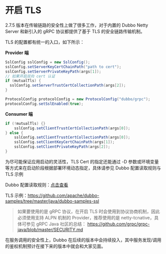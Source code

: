 # 开启 TLS

2.7.5 版本在传输链路的安全性上做了很多工作，对于内置的 Dubbo Netty Server 和新引入的 gRPC 协议都提供了基于 TLS 的安全链路传输机制。

TLS 的配置都有统一的入口，如下所示：

**Provider 端**

```java
SslConfig sslConfig = new SslConfig();
sslConfig.setServerKeyCertChainPath("path to cert");
sslConfig.setServerPrivateKeyPath(args[1]);
// 如果开启双向 cert 认证
if (mutualTls) {
  sslConfig.setServerTrustCertCollectionPath(args[2]);
}

ProtocolConfig protocolConfig = new ProtocolConfig("dubbo/grpc");
protocolConfig.setSslEnabled(true);
```



**Consumer 端**

```java
if (!mutualTls) {}
    sslConfig.setClientTrustCertCollectionPath(args[0]);
} else {
    sslConfig.setClientTrustCertCollectionPath(args[0]);
    sslConfig.setClientKeyCertChainPath(args[1]);
    sslConfig.setClientPrivateKeyPath(args[2]);
}
```

为尽可能保证应用启动的灵活性，TLS Cert 的指定还能通过 -D 参数或环境变量等方式来在启动阶段根据部署环境动态指定，具体请参见 Dubbo 配置读取规则与 TLS 示例

Dubbo 配置读取规则：[点击查看](../configuration/configuration-load-process.md)

TLS 示例：https://github.com/apache/dubbo-samples/tree/master/java/dubbo-samples-ssl

> 如果要使用的是 gRPC 协议，在开启 TLS 时会使用到协议协商机制，因此必须使用支持 ALPN 机制的 Provider，推荐使用的是 netty-tcnative，具体可参见 gRPC Java 社区的总结： https://github.com/grpc/grpc-java/blob/master/SECURITY.md

在服务调用的安全性上，Dubbo 在后续的版本中会持续投入，其中服务发现/调用的鉴权机制预计在接下来的版本中就会和大家见面。
